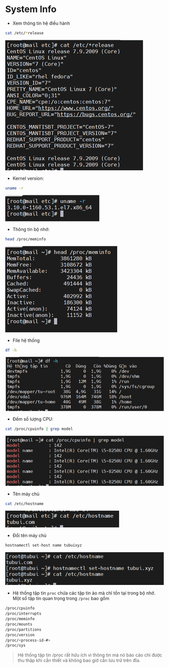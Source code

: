 # System Info
- Xem thông tin hệ điều hành
```sh
cat /etc/*release
```

![](./images/tthdh.png)

- Kernel version: 
```sh
uname -r
```

![](./images/kernelversion.png)

- Thông tin bộ nhớ: 
```sh
head /proc/meminfo
```

![](./images/ttbonho.png)

- File hệ thống 
```sh
df -h
```

![](./images/filehethong.png)

- Đếm số lượng CPU: 
```sh
cat /proc/cpuinfo | grep model
```

![](./images/solgcpu.png)

- Tên máy chủ
```sh
cat /etc/hostname
```

![](./images/hostname.png)

- Đổi tên máy chủ
```sh
hostnamectl set-host name tubuixyz
```

![](./images/sethostname.png)

- Hệ thống tập tin `proc` chứa các tập tin ảo mà chỉ tồn tại trong bộ nhớ. Một số tập tin quan trọng trong `/proc` bao gồm
```sh
/proc/cpuinfo
/proc/interrupts
/proc/meminfo
/proc/mounts
/proc/partitions
/proc/version
/proc/<process-id-#>
/proc/sys
```

> Hệ thống tập tin /proc rất hữu ích vì thông tin mà nó báo cáo chỉ được thu thập khi cần thiết và không bao giờ cần lưu trữ trên đĩa.